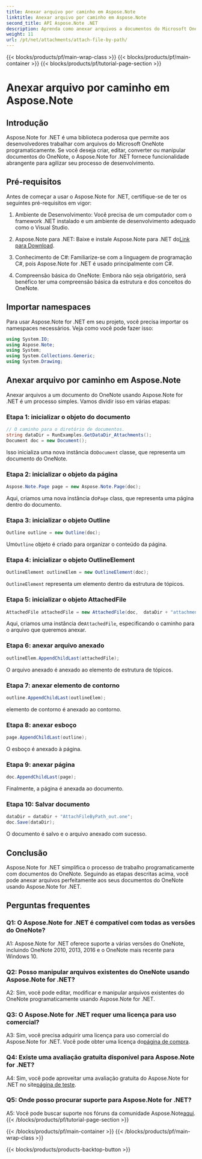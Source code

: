 ```yaml
---
title: Anexar arquivo por caminho em Aspose.Note
linktitle: Anexar arquivo por caminho em Aspose.Note
second_title: API Aspose.Note .NET
description: Aprenda como anexar arquivos a documentos do Microsoft OneNote programaticamente usando Aspose.Note for .NET. Simplifique seu processo de desenvolvimento com este tutorial abrangente.
weight: 11
url: /pt/net/attachments/attach-file-by-path/
---
```


{{< blocks/products/pf/main-wrap-class >}}
{{< blocks/products/pf/main-container >}}
{{< blocks/products/pf/tutorial-page-section >}}

# Anexar arquivo por caminho em Aspose.Note

## Introdução

Aspose.Note for .NET é uma biblioteca poderosa que permite aos desenvolvedores trabalhar com arquivos do Microsoft OneNote programaticamente. Se você deseja criar, editar, converter ou manipular documentos do OneNote, o Aspose.Note for .NET fornece funcionalidade abrangente para agilizar seu processo de desenvolvimento.

## Pré-requisitos

Antes de começar a usar o Aspose.Note for .NET, certifique-se de ter os seguintes pré-requisitos em vigor:

1. Ambiente de Desenvolvimento: Você precisa de um computador com o framework .NET instalado e um ambiente de desenvolvimento adequado como o Visual Studio.

2.  Aspose.Note para .NET: Baixe e instale Aspose.Note para .NET do[Link para Download](https://releases.aspose.com/note/net/).

3. Conhecimento de C#: Familiarize-se com a linguagem de programação C#, pois Aspose.Note for .NET é usado principalmente com C#.

4. Compreensão básica do OneNote: Embora não seja obrigatório, será benéfico ter uma compreensão básica da estrutura e dos conceitos do OneNote.

## Importar namespaces

Para usar Aspose.Note for .NET em seu projeto, você precisa importar os namespaces necessários. Veja como você pode fazer isso:

```csharp
using System.IO;
using Aspose.Note;
using System;
using System.Collections.Generic;
using System.Drawing;
```

## Anexar arquivo por caminho em Aspose.Note

Anexar arquivos a um documento do OneNote usando Aspose.Note for .NET é um processo simples. Vamos dividir isso em várias etapas:

### Etapa 1: inicializar o objeto do documento

```csharp
// O caminho para o diretório de documentos.
string dataDir = RunExamples.GetDataDir_Attachments();
Document doc = new Document();
```

 Isso inicializa uma nova instância do`Document` classe, que representa um documento do OneNote.

### Etapa 2: inicializar o objeto da página

```csharp
Aspose.Note.Page page = new Aspose.Note.Page(doc);
```

 Aqui, criamos uma nova instância do`Page` class, que representa uma página dentro do documento.

### Etapa 3: inicializar o objeto Outline

```csharp
Outline outline = new Outline(doc);
```

 Um`Outline` objeto é criado para organizar o conteúdo da página.

### Etapa 4: inicializar o objeto OutlineElement

```csharp
OutlineElement outlineElem = new OutlineElement(doc);
```

`OutlineElement` representa um elemento dentro da estrutura de tópicos.

### Etapa 5: inicializar o objeto AttachedFile

```csharp
AttachedFile attachedFile = new AttachedFile(doc,  dataDir + "attachment.txt");
```

 Aqui, criamos uma instância de`AttachedFile`, especificando o caminho para o arquivo que queremos anexar.

### Etapa 6: anexar arquivo anexado

```csharp
outlineElem.AppendChildLast(attachedFile);
```

O arquivo anexado é anexado ao elemento de estrutura de tópicos.

### Etapa 7: anexar elemento de contorno

```csharp
outline.AppendChildLast(outlineElem);
```

elemento de contorno é anexado ao contorno.

### Etapa 8: anexar esboço

```csharp
page.AppendChildLast(outline);
```

O esboço é anexado à página.

### Etapa 9: anexar página

```csharp
doc.AppendChildLast(page);
```

Finalmente, a página é anexada ao documento.

### Etapa 10: Salvar documento

```csharp
dataDir = dataDir + "AttachFileByPath_out.one";
doc.Save(dataDir);
```

O documento é salvo e o arquivo anexado com sucesso.

## Conclusão

Aspose.Note for .NET simplifica o processo de trabalho programaticamente com documentos do OneNote. Seguindo as etapas descritas acima, você pode anexar arquivos perfeitamente aos seus documentos do OneNote usando Aspose.Note for .NET.

## Perguntas frequentes

### Q1: O Aspose.Note for .NET é compatível com todas as versões do OneNote?

A1: Aspose.Note for .NET oferece suporte a várias versões do OneNote, incluindo OneNote 2010, 2013, 2016 e o OneNote mais recente para Windows 10.

### Q2: Posso manipular arquivos existentes do OneNote usando Aspose.Note for .NET?

A2: Sim, você pode editar, modificar e manipular arquivos existentes do OneNote programaticamente usando Aspose.Note for .NET.

### Q3: O Aspose.Note for .NET requer uma licença para uso comercial?

A3: Sim, você precisa adquirir uma licença para uso comercial do Aspose.Note for .NET. Você pode obter uma licença do[página de compra](https://purchase.aspose.com/buy).

### Q4: Existe uma avaliação gratuita disponível para Aspose.Note for .NET?

 A4: Sim, você pode aproveitar uma avaliação gratuita do Aspose.Note for .NET no site[página de teste](https://releases.aspose.com/).

### Q5: Onde posso procurar suporte para Aspose.Note for .NET?

 A5: Você pode buscar suporte nos fóruns da comunidade Aspose.Note[aqui](https://forum.aspose.com/c/note/28).
{{< /blocks/products/pf/tutorial-page-section >}}

{{< /blocks/products/pf/main-container >}}
{{< /blocks/products/pf/main-wrap-class >}}

{{< blocks/products/products-backtop-button >}}
